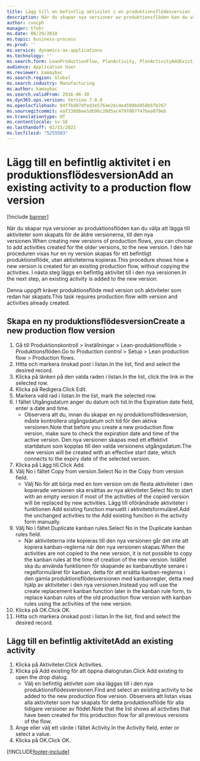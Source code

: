 ```yaml
---
title: Lägg till en befintlig aktivitet i en produktionsflödesversion
description: När du skapar nya versioner av produktionsflöden kan du välja att lägga till aktiviteter som skapats för de äldre versionerna, till den nya versionen.
author: cvocph
manager: tfehr
ms.date: 08/29/2018
ms.topic: business-process
ms.prod: ''
ms.service: dynamics-ax-applications
ms.technology: ''
ms.search.form: LeanProductionFlow, PlanActivity, PlanActivityAddExisting, PlanActivityAddExistingLookup
audience: Application User
ms.reviewer: kamaybac
ms.search.region: Global
ms.search.industry: Manufacturing
ms.author: kamaybac
ms.search.validFrom: 2016-06-30
ms.dyn365.ops.version: Version 7.0.0
ms.openlocfilehash: 04ffbd87dfed3e5764e24c4e4599bd458b5fb767
ms.sourcegitcommit: eaf330dbee1db96c20d5ac479f007747bea079eb
ms.translationtype: HT
ms.contentlocale: sv-SE
ms.lasthandoff: 02/15/2021
ms.locfileid: "5255503"
---
```

# <a name="add-an-existing-activity-to-a-production-flow-version"></a><span data-ttu-id="f0294-103">Lägg till en befintlig aktivitet i en produktionsflödesversion</span><span class="sxs-lookup"><span data-stu-id="f0294-103">Add an existing activity to a production flow version</span></span>

[!include [banner](../../includes/banner.md)]

<span data-ttu-id="f0294-104">När du skapar nya versioner av produktionsflöden kan du välja att lägga till aktiviteter som skapats för de äldre versionerna, till den nya versionen.</span><span class="sxs-lookup"><span data-stu-id="f0294-104">When creating new versions of production flows, you can choose to add activities created for the older versions, to the new version.</span></span> <span data-ttu-id="f0294-105">I den här proceduren visas hur en ny version skapas för ett befintligt produktionsflöde, utan aktiviteterna kopieras.</span><span class="sxs-lookup"><span data-stu-id="f0294-105">This procedure shows how a new version is created for an existing production flow, without copying the activities.</span></span> <span data-ttu-id="f0294-106">I nästa steg läggs en befintlig aktivitet till i den nya versionen.</span><span class="sxs-lookup"><span data-stu-id="f0294-106">In the next step, an existing activity is added to the new version.</span></span> 

<span data-ttu-id="f0294-107">Denna uppgift kräver produktionsflöde med version och aktiviteter som redan har skapats.</span><span class="sxs-lookup"><span data-stu-id="f0294-107">This task requires production flow with version and activities already created.</span></span>


## <a name="create-a-new-production-flow-version"></a><span data-ttu-id="f0294-108">Skapa en ny produktionsflödesversion</span><span class="sxs-lookup"><span data-stu-id="f0294-108">Create a new production flow version</span></span>
1. <span data-ttu-id="f0294-109">Gå till Produktionskontroll > Inställningar > Lean-produktionsflöde > Produktionsflöden.</span><span class="sxs-lookup"><span data-stu-id="f0294-109">Go to Production control > Setup > Lean production flow > Production flows.</span></span>
2. <span data-ttu-id="f0294-110">Hitta och markera önskad post i listan.</span><span class="sxs-lookup"><span data-stu-id="f0294-110">In the list, find and select the desired record.</span></span>
3. <span data-ttu-id="f0294-111">Klicka på länken på den valda raden i listan.</span><span class="sxs-lookup"><span data-stu-id="f0294-111">In the list, click the link in the selected row.</span></span>
4. <span data-ttu-id="f0294-112">Klicka på Redigera.</span><span class="sxs-lookup"><span data-stu-id="f0294-112">Click Edit.</span></span>
5. <span data-ttu-id="f0294-113">Markera vald rad i listan.</span><span class="sxs-lookup"><span data-stu-id="f0294-113">In the list, mark the selected row.</span></span>
6. <span data-ttu-id="f0294-114">I fältet Utgångsdatum anger du datum och tid.</span><span class="sxs-lookup"><span data-stu-id="f0294-114">In the Expiration date field, enter a date and time.</span></span>
    * <span data-ttu-id="f0294-115">Observera att du, innan du skapar en ny produktionsflödesversion, måste kontrollera utgångsdatum och tid för den aktiva versionen.</span><span class="sxs-lookup"><span data-stu-id="f0294-115">Note that before you create a new production flow version, make sure to check the expiration date and time of the active version.</span></span> <span data-ttu-id="f0294-116">Den nya versionen skapas med ett effektivt startdatum som kopplas till den valda versionens utgångsdatum.</span><span class="sxs-lookup"><span data-stu-id="f0294-116">The new version will be created with an effective start date, which connects to the expiry date of the selected version.</span></span>  
7. <span data-ttu-id="f0294-117">Klicka på Lägg till.</span><span class="sxs-lookup"><span data-stu-id="f0294-117">Click Add.</span></span>
8. <span data-ttu-id="f0294-118">Välj No i fältet Copy from version.</span><span class="sxs-lookup"><span data-stu-id="f0294-118">Select No in the Copy from version field.</span></span>
    * <span data-ttu-id="f0294-119">Välj No för att börja med en tom version om de flesta aktiviteter i den kopierade versionen ska ersättas av nya aktiviteter.</span><span class="sxs-lookup"><span data-stu-id="f0294-119">Select No to start with an empty version if most of the activities of the copied version will be replaced by new activities.</span></span> <span data-ttu-id="f0294-120">Lägg till oförändrade aktiviteter i funktionen Add existing function manuellt i aktivitetsformuläret.</span><span class="sxs-lookup"><span data-stu-id="f0294-120">Add the unchanged activities to the Add existing function in the activity form manually.</span></span>  
9. <span data-ttu-id="f0294-121">Välj No i fältet Duplicate kanban rules.</span><span class="sxs-lookup"><span data-stu-id="f0294-121">Select No in the Duplicate kanban rules field.</span></span>
    * <span data-ttu-id="f0294-122">När aktiviteterna inte kopieras till den nya versionen går det inte att kopiera kanban-reglerna när den nya versionen skapas.</span><span class="sxs-lookup"><span data-stu-id="f0294-122">When the activities are not copied to the new version, it is not possible to copy the kanban rules at the time of creation of the new version.</span></span>   <span data-ttu-id="f0294-123">Istället ska du använda funktionen för skapande av kanbanutbyte senare i regelformuläret för kanban, detta för att ersätta kanban-reglerna i den gamla produktionsflödesversionen med kanbanregler, detta med hjälp av aktiviteter i den nya versionen.</span><span class="sxs-lookup"><span data-stu-id="f0294-123">Instead you will use the create replacement kanban function later in the kanban rule form, to replace kanban rules of the old production flow version with kanban rules using the activities of the new version.</span></span>  
10. <span data-ttu-id="f0294-124">Klicka på OK.</span><span class="sxs-lookup"><span data-stu-id="f0294-124">Click OK.</span></span>
11. <span data-ttu-id="f0294-125">Hitta och markera önskad post i listan.</span><span class="sxs-lookup"><span data-stu-id="f0294-125">In the list, find and select the desired record.</span></span>

## <a name="add-an-existing-activity"></a><span data-ttu-id="f0294-126">Lägg till en befintlig aktivitet</span><span class="sxs-lookup"><span data-stu-id="f0294-126">Add an existing activity</span></span>
1. <span data-ttu-id="f0294-127">Klicka på Aktiviteter.</span><span class="sxs-lookup"><span data-stu-id="f0294-127">Click Activities.</span></span>
2. <span data-ttu-id="f0294-128">Klicka på Add existing för att öppna dialogrutan.</span><span class="sxs-lookup"><span data-stu-id="f0294-128">Click Add existing to open the drop dialog.</span></span>
    * <span data-ttu-id="f0294-129">Välj en befintlig aktivitet som ska läggas till i den nya produktionsflödesversionen.</span><span class="sxs-lookup"><span data-stu-id="f0294-129">Find and select an existing activity to be added to the new production flow version.</span></span>  <span data-ttu-id="f0294-130">Observera att listan visas alla aktiviteter som har skapats för detta produktionsflöde för alla tidigare versioner av flödet.</span><span class="sxs-lookup"><span data-stu-id="f0294-130">Note that the list shows all activities that have been created for this production flow for all previous versions of the flow.</span></span>  
3. <span data-ttu-id="f0294-131">Ange eller välj ett värde i fältet Activity.</span><span class="sxs-lookup"><span data-stu-id="f0294-131">In the Activity field, enter or select a value.</span></span>
4. <span data-ttu-id="f0294-132">Klicka på OK.</span><span class="sxs-lookup"><span data-stu-id="f0294-132">Click OK.</span></span>



[!INCLUDE[footer-include](../../../includes/footer-banner.md)]